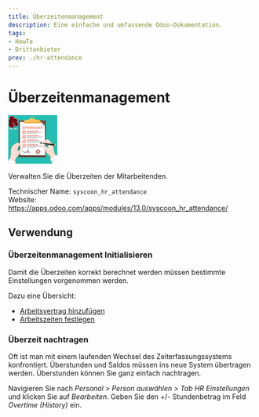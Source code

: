 ```yaml
---
title: Überzeitenmanagement
description: Eine einfache und umfassende Odoo-Dokumentation.
tags:
- HowTo
- Drittanbieter
prev: ./hr-attendance
---
```

# Überzeitenmanagement
![](attachments/icon_syscoon_hr_attendance.png)

Verwalten Sie die Überzeiten der Mitarbeitenden.

Technischer Name: `syscoon_hr_attendance`\
Website: <https://apps.odoo.com/apps/modules/13.0/syscoon_hr_attendance/>

## Verwendung

### Überzeitenmanagement Initialisieren

Damit die Überzeiten korrekt berechnet werden müssen bestimmte Einstellungen vorgenommen werden.

Dazu eine Übersicht:

* [Arbeitsvertrag hinzufügen](HR.md#Arbeitsvertrag%20hinzufügen)
* [Arbeitszeiten festlegen](HR.md#Arbeitszeiten%20festlegen)

### Überzeit nachtragen

Oft ist man mit einem laufenden Wechsel des Zeiterfassungssystems konfrontiert. Überstunden und Saldos müssen ins neue System übertragen werden. Überstunden können Sie ganz einfach nachtragen.

Navigieren Sie nach *Personal > Person auswählen > Tab HR Einstellungen* und klicken Sie auf *Bearbeiten*. Geben Sie den +/- Stundenbetrag im Feld *Overtime (History)* ein.
